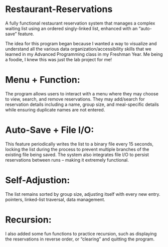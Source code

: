 # Restaurant-Reservations
A fully functional restaurant reservation system that manages a complex waiting list using an ordered singly-linked list, enhanced with an “auto-save” feature. 

The idea for this program began because I wanted a way to visualize and understand all the various data organization/accessibility skills that we learned in my Advanced Programming class in my Freshman Year. Me being a foodie, I knew this was just the lab project for me! 

# Menu + Function: 
The program allows users to interact with a menu where they may choose to view, search, and remove reservations. They may add/search for reservation details including a name, group size, and meal-specific details while ensuring duplicate names are not entered. 

# Auto-Save + File I/O: 
This feature periodically writes the list to a binary file every 15 seconds, locking the list during the process to prevent multiple branches of the existing file being saved. The system also integrates file I/O to persist reservations between runs – making it extremely functional.

# Self-Adjustion: 
The list remains sorted by group size, adjusting itself with every new entry. pointers, linked-list traversal, data management.

# Recursion: 
I also added some fun functions to practice recursion, such as displaying the reservations in reverse order, or “clearing” and quitting the program.
